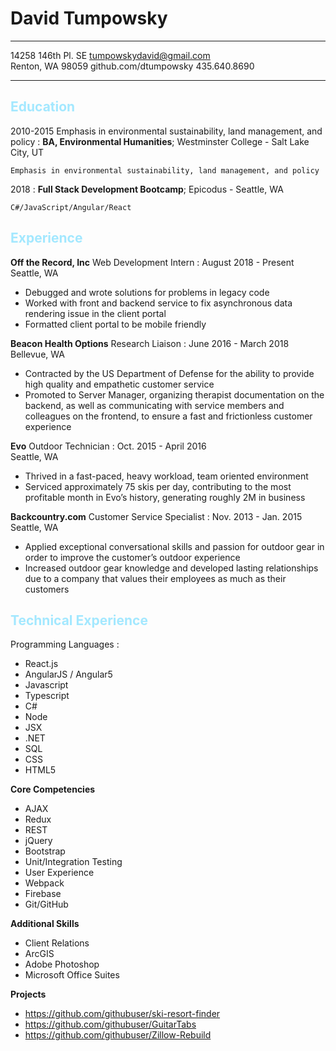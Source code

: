 David Tumpowsky
============

-------------------     ----------------------------
14258 146th Pl. SE          tumpowskydavid@gmail.com\
Renton, WA 98059               github.com/dtumpowsky
                                        435.640.8690
-------------------     ----------------------------

<span style="color:#a3e8ff">Education</span>
---------

2010-2015
Emphasis in environmental sustainability, land management, and policy
:   **BA, Environmental Humanities**; Westminster College - Salt Lake City, UT

    Emphasis in environmental sustainability, land management, and policy

2018
:   **Full Stack Development Bootcamp**; Epicodus - Seattle, WA

    C#/JavaScript/Angular/React

<span style="color:#a3e8ff">Experience</span>
----------

**Off the Record, Inc**
Web Development Intern : August 2018 - Present\
Seattle, WA

* Debugged and wrote solutions for problems in legacy code
* Worked with front and backend service to fix asynchronous data rendering issue in the client portal
* Formatted client portal to be mobile friendly


**Beacon Health Options**
Research Liaison : June 2016 - March 2018\
Bellevue, WA

* Contracted by the US Department of Defense for the ability to provide high quality and empathetic customer service
* Promoted to Server Manager, organizing therapist documentation on the backend, as well as communicating with service members and colleagues on the frontend, to ensure a fast and frictionless customer experience


**Evo**
Outdoor Technician : Oct. 2015 - April 2016\
Seattle, WA

* Thrived in a fast-paced, heavy workload, team oriented environment
* Serviced approximately 75 skis per day, contributing to the most profitable month in Evo’s history, generating roughly 2M in business


**Backcountry.com**
Customer Service Specialist : Nov. 2013 - Jan. 2015\
Seattle, WA

* Applied exceptional conversational skills and passion for outdoor gear in order to improve the customer’s outdoor experience
* Increased outdoor gear knowledge and developed lasting relationships due to a company that values their employees as much as their customers

<span style="color:#a3e8ff">Technical Experience</span>
--------------------

Programming Languages
:   
* React.js
* AngularJS / Angular5
* Javascript
* Typescript
* C#
* Node
* JSX
* .NET
* SQL
* CSS
* HTML5

**Core Competencies**

* AJAX
* Redux
* REST
* jQuery
* Bootstrap
* Unit/Integration Testing
* User Experience
* Webpack
* Firebase
* Git/GitHub

**Additional Skills**

* Client Relations
* ArcGIS
* Adobe Photoshop
* Microsoft Office Suites

**Projects**

* https://github.com/githubuser/ski-resort-finder
* https://github.com/githubuser/GuitarTabs
* https://github.com/githubuser/Zillow-Rebuild
